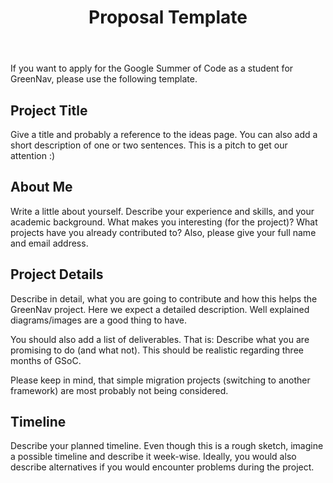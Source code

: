 ﻿---
layout: page
title: Proposal Template
---

If you want to apply for the Google Summer of Code as a student for GreenNav, please use the following template.

## Project Title

Give a title and probably a reference to the ideas page. You can also add a short description of one or two sentences. This is a pitch to get our attention :)

## About Me

Write a little about yourself. Describe your experience and skills, and your academic background. What makes you interesting (for the project)?
What projects have you already contributed to?
Also, please give your full name and email address.

## Project Details

Describe in detail, what you are going to contribute and how this helps the GreenNav project. Here we expect a detailed description. Well explained diagrams/images are a good thing to have.

You should also add a list of deliverables. That is: Describe what you are promising to do (and what not). This should be realistic regarding three months of GSoC.

Please keep in mind, that simple migration projects (switching to another framework) are most probably not being considered.

## Timeline

Describe your planned timeline. Even though this is a rough sketch, imagine a possible timeline and describe it week-wise. Ideally, you would also describe alternatives if you would encounter problems during the project.
